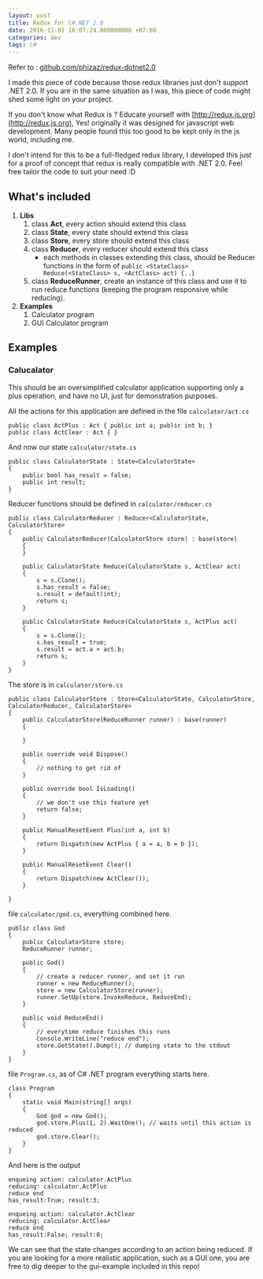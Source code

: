 ```yaml
---
layout: post
title: Redux for C#.NET 2.0
date: 2016-11-01 16:07:24.000000000 +07:00
categories: dev
tags: c#
---
```

Refer to : [github.com/phizaz/redux-dotnet2.0](https://github.com/phizaz/redux-dotnet2.0)

I made this piece of code because those redux libraries just don't support .NET 2.0. If you are in the same situation as I was, this piece of code might shed some light on your project.

If you don't know what Redux is ? Educate yourself with [http://redux.js.org](http://redux.js.org), Yes! originally it was designed for javascript web development. Many people found this too good to be kept only in the js world, including me.

I don't intend for this to be a full-fledged redux library, I developed this just for a proof of concept that redux is really compatible with .NET 2.0. Feel free tailor the code to suit your need :D

## What's included

1. **Libs**
	1. class **Act**, every action should extend this class
	2. class **State**, every state should extend this class
	3. class **Store**, every store should extend this class
	4. class **Reducer**, every reducer should extend this class
		* each methods in classes extending this class, should be Reducer functions in the form of `public <StateClass> Reduce(<StateClass> s, <ActClass> act) {..}`
	5. class **ReduceRunner**, create an instance of this class and use it to run reduce functions (keeping the program responsive while reducing).
2. **Examples**
	1. Calculator program
	2. GUI Calculator program

	
## Examples

### Calucalator

This should be an oversimplified calculator application supporting only a plus operation, and have no UI, just for demonstration purposes.

All the actions for this application are defined in the file `calculator/act.cs`

```
public class ActPlus : Act { public int a; public int b; }
public class ActClear : Act { }
```

And now our state `calculator/state.cs`

```
public class CalculatorState : State<CalculatorState>
{
    public bool has_result = false;
    public int result;
}
```

Reducer functions should be defined in `calculator/reducer.cs`

```
public class CalculatorReducer : Reducer<CalculatorState, CalculatorStore>
{
    public CalculatorReducer(CalculatorStore store) : base(store)
    {
    }

    public CalculatorState Reduce(CalculatorState s, ActClear act)
    {
        s = s.Clone();
        s.has_result = false;
        s.result = default(int);
        return s;
    }

    public CalculatorState Reduce(CalculatorState s, ActPlus act)
    {
        s = s.Clone();
        s.has_result = true;
        s.result = act.a + act.b;
        return s;
    }
}
```

The store is in `calculator/store.cs`

```
public class CalculatorStore : Store<CalculatorState, CalculatorStore, CalculatorReducer, CalculatorStore>
{
    public CalculatorStore(ReduceRunner runner) : base(runner)
    {
         
    }

    public override void Dispose()
    {
        // nothing to get rid of
    }

    public override bool IsLoading()
    {
        // we don't use this feature yet
        return false;
    }

    public ManualResetEvent Plus(int a, int b)
    {
        return Dispatch(new ActPlus { a = a, b = b });
    }

    public ManualResetEvent Clear()
    {
        return Dispatch(new ActClear());
    }

}
```

file `calculator/god.cs`, everything combined here.

```
public class God
{
    public CalculatorStore store;
    ReduceRunner runner;
    
    public God()
    {
        // create a reducer runner, and set it run
        runner = new ReduceRunner();
        store = new CalculatorStore(runner);
        runner.SetUp(store.InvokeReduce, ReduceEnd);
    }

    public void ReduceEnd()
    {
        // everytime reduce finishes this runs
        Console.WriteLine("reduce end");
        store.GetState().Dump(); // dumping state to the stdout
    }
}
```

file `Program.cs`, as of C# .NET program everything starts here.

```
class Program
{
    static void Main(string[] args)
    {
        God god = new God();
        god.store.Plus(1, 2).WaitOne(); // waits until this action is reduced
        god.store.Clear();
    }
}
```

And here is the output

```
enqueing action: calculator.ActPlus
reducing: calculator.ActPlus
reduce end
has_result:True; result:3;

enqueing action: calculator.ActClear
reducing: calculator.ActClear
reduce end
has_result:False; result:0;
```

We can see that the state changes according to an action being reduced. If you are looking for a more realistic application, such as a GUI one, you are free to dig deeper to the gui-example included in this repo!
